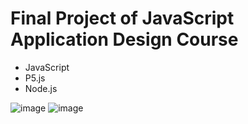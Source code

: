 # Final Project of JavaScript Application Design Course 
- JavaScript 
- P5.js 
- Node.js 

![image](https://github.com/lennawy/Survive-Game/blob/main/截圖%202024-04-02%20上午8.51.22.png)
![image](https://github.com/lennawy/Survive-Game/blob/main/截圖%202024-04-02%20上午8.51.37.png)
